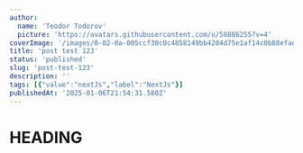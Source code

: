 ```yaml
---
author:
  name: 'Teodor Todorov'
  picture: 'https://avatars.githubusercontent.com/u/58886255?v=4'
coverImage: '/images/0-02-0a-005ccf30c0c4858149bb4204d75e1af14c0b88efadf6484956a68c25f982c3d3_269f98c29a6-g2MD.jpg'
title: 'post test 123'
status: 'published'
slug: 'post-test-123'
description: ''
tags: [{"value":"nextJs","label":"NextJs"}]
publishedAt: '2025-01-06T21:54:31.580Z'
---
```


# HEADING